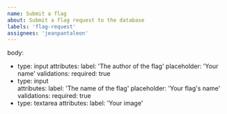```yaml
---
name: Submit a flag
about: Submit a flag request to the database
labels: 'flag-request'
assignees: 'jeanpantaleon'
---
```

body:
- type: input
  attributes:
    label: 'The author of the flag'
    placeholder: 'Your name'
  validations:
    required: true
- type: input  
  attributes:
    label: 'The name of the flag'
    placeholder: 'Your flag\'s name'
  validations:
    required: true
- type: textarea
  attributes:
    label: 'Your image'
